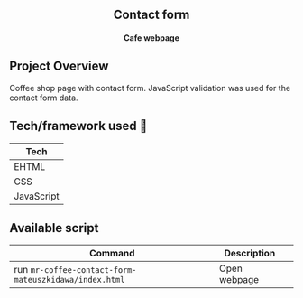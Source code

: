 <h2 align="center">Contact form</h2>
<h4 align="center">Cafe webpage</h4>

## Project Overview

Coffee shop page with contact form.
JavaScript validation was used for the contact form data.

## Tech/framework used 🔧

| Tech       |
| ---------- |
| EHTML      |
| CSS        |
| JavaScript |

## Available script

| Command                                               | Description  |     |
| ----------------------------------------------------- | ------------ | --- |
| run `mr-coffee-contact-form-mateuszkidawa/index.html` | Open webpage |     |
